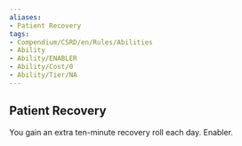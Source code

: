 ```yaml
---
aliases:
- Patient Recovery
tags:
- Compendium/CSRD/en/Rules/Abilities
- Ability
- Ability/ENABLER
- Ability/Cost/0
- Ability/Tier/NA
---
```


  
## Patient Recovery  
You gain an extra ten-minute recovery roll each day. Enabler.